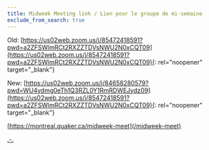 ```yaml
---
title: Midweek Meeting link / Lien pour le groupe de mi-semaine
exclude_from_search: true
---
```

Old: [https://us02web.zoom.us/j/85472418591?pwd=a2ZFSWlmRCt2RXZZTDVsNWU2N0xCQT09](https://us02web.zoom.us/j/85472418591?pwd=a2ZFSWlmRCt2RXZZTDVsNWU2N0xCQT09){: rel="noopener" target="_blank"}

New: [https://us02web.zoom.us/j/84658280579?pwd=WU4ydmg0eTh1Q3RZL0Y1RmRDWEJydz09](https://us02web.zoom.us/j/85472418591?pwd=a2ZFSWlmRCt2RXZZTDVsNWU2N0xCQT09){: rel="noopener" target="_blank"}


[https://montreal.quaker.ca/midweek-meet](/midweek-meet)

[.-.](/meet-link)
